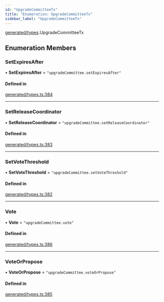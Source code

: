 ```yaml
---
id: "UpgradeCommitteeTx"
title: "Enumeration: UpgradeCommitteeTx"
sidebar_label: "UpgradeCommitteeTx"
---
```


[generated/types](../../../../modules/Generated/Types/Types.md).UpgradeCommitteeTx

## Enumeration Members

### SetExpiresAfter

• **SetExpiresAfter** = ``"upgradeCommittee.setExpiresAfter"``

#### Defined in

[generated/types.ts:384](https://github.com/PolymeshAssociation/polymesh-sdk/blob/c53723bab/src/generated/types.ts#L384)

___

### SetReleaseCoordinator

• **SetReleaseCoordinator** = ``"upgradeCommittee.setReleaseCoordinator"``

#### Defined in

[generated/types.ts:383](https://github.com/PolymeshAssociation/polymesh-sdk/blob/c53723bab/src/generated/types.ts#L383)

___

### SetVoteThreshold

• **SetVoteThreshold** = ``"upgradeCommittee.setVoteThreshold"``

#### Defined in

[generated/types.ts:382](https://github.com/PolymeshAssociation/polymesh-sdk/blob/c53723bab/src/generated/types.ts#L382)

___

### Vote

• **Vote** = ``"upgradeCommittee.vote"``

#### Defined in

[generated/types.ts:386](https://github.com/PolymeshAssociation/polymesh-sdk/blob/c53723bab/src/generated/types.ts#L386)

___

### VoteOrPropose

• **VoteOrPropose** = ``"upgradeCommittee.voteOrPropose"``

#### Defined in

[generated/types.ts:385](https://github.com/PolymeshAssociation/polymesh-sdk/blob/c53723bab/src/generated/types.ts#L385)

